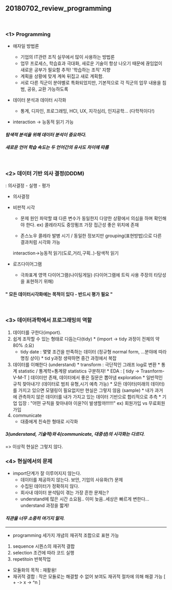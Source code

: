## 20180702_review_programming
<br>

### <1> Programming

* 애자일 방법론
	* 기업의 IT관련 조직 실무에서 많이 사용하는 방법론
	* 업무 프로세스, 학습효과 극대화, 새로운 기술이 항상 나오기 때문에 끊임없이 새로운 공부가 필요함 추적! '학습하는 조직' 지향
	* 계획을 상황에 맞게 계쏙 뒤집고 새로 계획함.
  * 서로 다른 직군이 분야별로 특화되었지만, 기본적으로 각 직군의 업무 내용을 침범, 공유, 교환 가능하도록 

* 데이터 분석과 데이터 시각화
  * 통계, 디자인, 프로그래밍, HCI, UX, 지각심리, 인지공학... (다학적이다!)

* interaction -> 능동적 읽기 가능

#### *탐색적 분석을 위해 데이터 분석이 중요하다.*

#### *새로운 언어 학습 속도는 두 언어간의 유사도 차이에 따름*

<br>

### <2> 데이터 기반 의사 결정(DDDM)
 : 의사결정 - 실행 - 평가

* 의사결정
* 비판적 시각 
  * 문제 원인 파악할 떄 다른 변수가 동일한지 다양한 상황에서 의심을 하며 확인해야 한다.
  ex) 콜레라지도 중앙펌프 가장 접근성 좋은 위치에 존재

  * 존스노우 콜레라 발병 시기 / 동일한 정보지만 grouping(표현방법)으로 다른 결과처럼 시각화 가능 

  interaction->능동적 읽기(도로,거리,구획..)-탐색적 읽기

* 로즈다이어그램
  * 극좌표계 영역 다이어그램(나이팅게일) (다이어그램에 트릭 사용 주장의 타당성을 표현하기 위해)

#### " 모든 데이터시각화에는 목적이 있다 - 반드시 평가 필요 "

<br>

### <3> 데이터과학에서 프로그래밍의 역할
  1. 데이터를 구한다(import).
  2. 쉽게 조작할 수 있는 형태로 다듬는다(tidy) 
    * (import -> tidy 과정이 전체의 약 80% 소요) 
	  * tidy date : 몇몇 조건을 만족하는 데이터 (정규형 normal form, ...분야에 따라 명칭 상이) 
  	* tid y과정 생략하면 중간 과정에서 복잡
  3. 데이터를 이해한다 (understand) 
  	* transform : 극단적인 그래프 log로 변환 
  	* 통계 statistic / 통계학=통계량 statistics 구분하자!
  	* EDA : [ tidy -> Trasnform-V-M-T ] 데이터만 존재, 데이터에서 좋은 질문은 뽑아냄 exploration 
   	* 일반적인 규칙 찾아내기! (데이터로 범죄 유형,시기 예측 가능)
  	* 모든 데이터(미래의 데이터)를 가지고 있으면 모델링이 필요없지만 현실은 그렇지 않음 (sample)
  	* 내가 과거에 관측하지 않은 데이터를 내가 가지고 있는 데이터 기반으로 합리적으로 추측
  	* 기업 입장 : "어떤 규칙을 찾아내야 이윤?이 발생할까!!!!!!" ex) 회원가입 vs 무료회원가입
4. communicate
	* 대중에게 친숙한 형태로 시각화 
  
#### *3(understand, 기술적)와 4(communicate, 대중성)의 시각화는 다르다.*

=> 이상적 현실은 그렇지 않다.

### <4> 현실에서의 문제
  * import단계가 잘 이루어지지 않는다. 
	* 데이터를 제공하지 않는다.  보안, 기업의 사유화(?) 문제
	* 수집된 데이터가 정확하지 않다. 
    * 회사내 데이터 분석팀이 겪는 가장 흔한 문제는?
    * understand에 많은 시간 소요됨.. 이미 늦음..세상은 빠르게 변한다... understand 과정을 짧게!
    
   #### *직관을 너무 소중히 여기지 말자.*
   
***
* programming 세가지 개념의 재귀적 조합으로 표현 가능
1) sequence 시퀀스의 재귀적 결합 
2) selection 조건에 따라 코드 실행
3) repetitoin 반복작업

* 모듈화의 목적 : 재활용!
* 재귀적 결합 : 작은 모듈로는 해결할 수 없어 보여도 재귀적 절차에 의해 해결 가능 [ + -> x -> ^n ]




